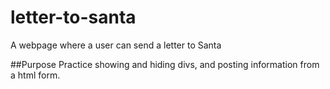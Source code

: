 # letter-to-santa
A webpage where a user can send a letter to Santa

##Purpose
Practice showing and hiding divs, and posting information from a html form.
